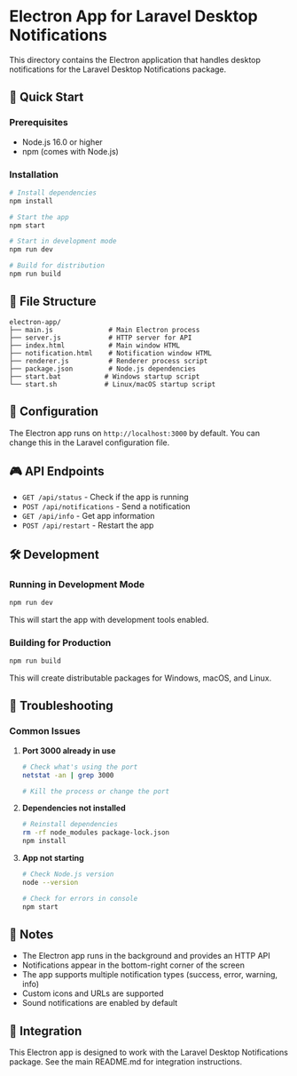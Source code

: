 # Electron App for Laravel Desktop Notifications

This directory contains the Electron application that handles desktop notifications for the Laravel Desktop Notifications package.

## 🚀 Quick Start

### Prerequisites

- Node.js 16.0 or higher
- npm (comes with Node.js)

### Installation

```bash
# Install dependencies
npm install

# Start the app
npm start

# Start in development mode
npm run dev

# Build for distribution
npm run build
```

## 📁 File Structure

```
electron-app/
├── main.js              # Main Electron process
├── server.js            # HTTP server for API
├── index.html           # Main window HTML
├── notification.html    # Notification window HTML
├── renderer.js          # Renderer process script
├── package.json         # Node.js dependencies
├── start.bat           # Windows startup script
└── start.sh            # Linux/macOS startup script
```

## 🔧 Configuration

The Electron app runs on `http://localhost:3000` by default. You can change this in the Laravel configuration file.

## 🎮 API Endpoints

- `GET /api/status` - Check if the app is running
- `POST /api/notifications` - Send a notification
- `GET /api/info` - Get app information
- `POST /api/restart` - Restart the app

## 🛠️ Development

### Running in Development Mode

```bash
npm run dev
```

This will start the app with development tools enabled.

### Building for Production

```bash
npm run build
```

This will create distributable packages for Windows, macOS, and Linux.

## 🐛 Troubleshooting

### Common Issues

1. **Port 3000 already in use**
   ```bash
   # Check what's using the port
   netstat -an | grep 3000
   
   # Kill the process or change the port
   ```

2. **Dependencies not installed**
   ```bash
   # Reinstall dependencies
   rm -rf node_modules package-lock.json
   npm install
   ```

3. **App not starting**
   ```bash
   # Check Node.js version
   node --version
   
   # Check for errors in console
   npm start
   ```

## 📝 Notes

- The Electron app runs in the background and provides an HTTP API
- Notifications appear in the bottom-right corner of the screen
- The app supports multiple notification types (success, error, warning, info)
- Custom icons and URLs are supported
- Sound notifications are enabled by default

## 🔗 Integration

This Electron app is designed to work with the Laravel Desktop Notifications package. See the main README.md for integration instructions. 
